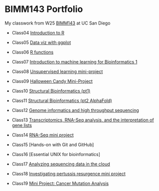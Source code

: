# BIMM143 Portfolio
My classwork from W25 [BIMM143](https://bioboot.github.io/bimm143_W25/schedule/#15) at UC San Diego


- Class04 [Introduction to R](https://htmlpreview.github.io/?https://raw.githubusercontent.com/AileenAndrade/bimm143_github/refs/heads/main/BIMM%20143%20Class%204/BIMM-143-Class-4.html)

- Class05 [Data viz with ggplot](https://htmlpreview.github.io/?https://raw.githubusercontent.com/AileenAndrade/bimm143_github/refs/heads/main/Class05/Class05.html)

- Class06 [R functions](https://htmlpreview.github.io/?https://raw.githubusercontent.com/AileenAndrade/bimm143_github/refs/heads/main/Class06/Class06.html)

- Class07 [Introduction to machine learning for Bioinformatics 1](https://htmlpreview.github.io/?https://raw.githubusercontent.com/AileenAndrade/bimm143_github/refs/heads/main/Class07/Class07.html)

- Class08 [Unsupervised learning mini-project](https://htmlpreview.github.io/?https://raw.githubusercontent.com/AileenAndrade/bimm143_github/refs/heads/main/Class08/BIMM%20143%20Lab%20Class%208.html)

- Class09 [Halloween Candy Mini-Project](https://htmlpreview.github.io/?https://raw.githubusercontent.com/AileenAndrade/bimm143_github/refs/heads/main/Class09/Class09.html)

- Class10 [Structural Bioinformatics (pt1)](https://htmlpreview.github.io/?https://raw.githubusercontent.com/AileenAndrade/bimm143_github/refs/heads/main/Class10/Class10.html)

- Class11 [Structural Bioinformatics (pt2 AlphaFold)](https://htmlpreview.github.io/?https://raw.githubusercontent.com/AileenAndrade/bimm143_github/refs/heads/main/Class11/Class11.html)

- Class12 [Genome informatics and high throughput sequencing](https://htmlpreview.github.io/?https://raw.githubusercontent.com/AileenAndrade/bimm143_github/refs/heads/main/Class12/Class12.html)

- Class13 [Transcriptomics, RNA-Seq analysis, and the interpretation of gene lists](https://htmlpreview.github.io/?https://raw.githubusercontent.com/AileenAndrade/bimm143_github/refs/heads/main/Class13/Class13.html)

- Class14 [RNA-Seq mini project](https://htmlpreview.github.io/?https://raw.githubusercontent.com/AileenAndrade/bimm143_github/refs/heads/main/Class14/Class14.html)

- Class15 [Hands-on with Git and GitHub] 

- Class16 [Essential UNIX for bioinformatics]

- Class17 [Analyzing sequencing data in the cloud](https://htmlpreview.github.io/?https://raw.githubusercontent.com/AileenAndrade/bimm143_github/refs/heads/main/Class17/Class17.html)

- Class18 [Investigating pertussis resurgence mini project](https://htmlpreview.github.io/?https://raw.githubusercontent.com/AileenAndrade/bimm143_github/refs/heads/main/Class18/Class18.html)

- Class19 [Mini Project: Cancer Mutation Analysis](https://htmlpreview.github.io/?https://raw.githubusercontent.com/AileenAndrade/bimm143_github/refs/heads/main/Class19/Class19.html)
